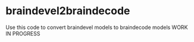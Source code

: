 # braindevel2braindecode
Use this code to convert braindevel models to braindecode models
WORK IN PROGRESS
